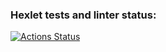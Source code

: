 ### Hexlet tests and linter status:
[![Actions Status](https://github.com/MikhailGurin/python-project-lvl2/workflows/hexlet-check/badge.svg)](https://github.com/MikhailGurin/python-project-lvl2/actions)